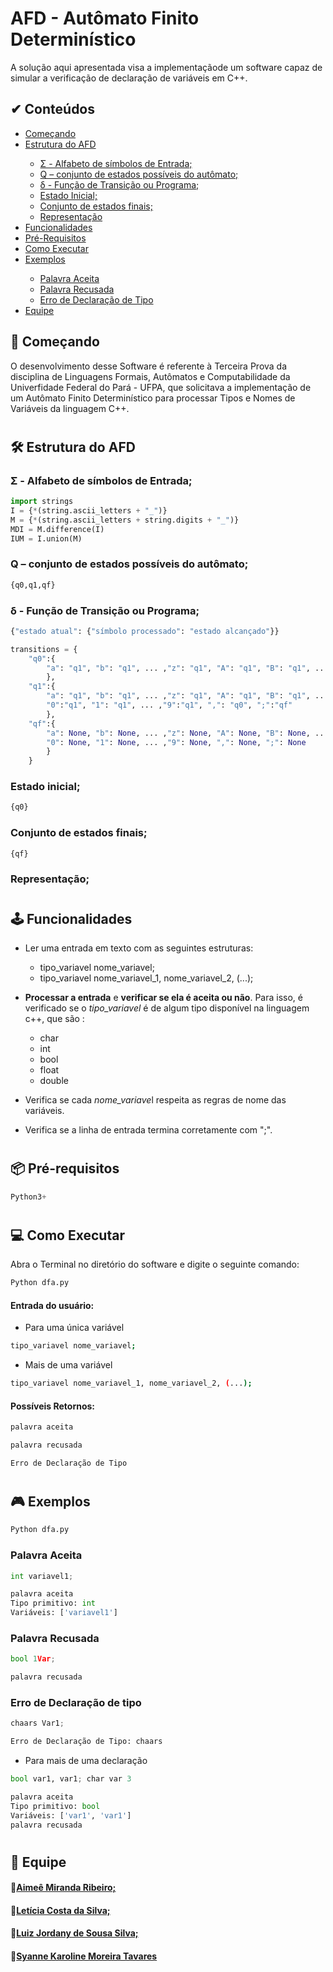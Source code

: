 
# AFD - Autômato Finito Determinístico 

A solução aqui apresentada visa a implementaçãode um software capaz de simular a verificação de declaração de variáveis em C++.

<h2>&#x2714 Conteúdos</h2>
<ul type="pointer">
  <li><a href="#começando">Começando</a></li>
  <li><a href="#estrutura do afd">Estrutura do AFD</a></li>
    <ul>
    <li><a href="#alfabeto">Σ - Alfabeto de símbolos de Entrada;</a></li>
    <li><a href="#estados">Q – conjunto de estados possíveis do autômato;</a></li>
    <li><a href="#transicoes">δ - Função de Transição ou Programa;</a></li>
    <li><a href="#estado inicial">Estado Inicial;</a></li>
    <li><a href="#estado final">Conjunto de estados finais;</a></li>
    <li><a href="#representacao">Representação</a></li>
  </ul>
  
   <li><a href="#funcionalidades">Funcionalidades</a></li>
  <li><a href="#pre-requisitos">Pré-Requisitos</a></li>
  <li><a href="#como executar">Como Executar</a></li>
  <li><a href="#exemplos">Exemplos</a></li>
  <ul>
    <li><a href="#palavra aceita">Palavra Aceita</a></li>
    <li><a href="#palavra recusada">Palavra Recusada</a></li>
    <li><a href="#erro de declaração de tipo">Erro de Declaração de Tipo</a></li>
  </ul>
  <li><a href="#equipe">Equipe</a></li>
 
  
</ul>

<h2><a name="começando">🚀 Começando</a></h2>

O desenvolvimento desse Software é referente à Terceira Prova da disciplina de Linguagens Formais, Autômatos e Computabilidade da Univerfidade Federal do Pará - UFPA, que solicitava a implementação de um Autômato Finito Determinístico para processar Tipos e Nomes de Variáveis da linguagem C++.

<h1></h1>

<h2><a name="estrutura do afd">🛠️ Estrutura do AFD</a></h2>
<h3><a name="alfabeto">Σ - Alfabeto de símbolos de Entrada;</a></h3> 

~~~Python
import strings
I = {*(string.ascii_letters + "_")}
M = {*(string.ascii_letters + string.digits + "_")}
MDI = M.difference(I)
IUM = I.union(M)
~~~
<h3><a name="estados">Q – conjunto de estados possíveis do autômato;</a></h3> 

~~~Python
{q0,q1,qf}
~~~

<h3><a name="transicoes">δ - Função de Transição ou Programa;</a></h3> 

~~~Python
{"estado atual": {"símbolo processado": "estado alcançado"}}

transitions = {
    "q0":{
        "a": "q1", "b": "q1", ... ,"z": "q1", "A": "q1", "B": "q1", ... ,"Z": "q1", "_": "q1"
        },
    "q1":{
        "a": "q1", "b": "q1", ... ,"z": "q1", "A": "q1", "B": "q1", ... ,"Z": "q1", "_": "q1", 
        "0":"q1", "1": "q1", ... ,"9":"q1", ",": "q0", ";":"qf"
        },
    "qf":{
        "a": None, "b": None, ... ,"z": None, "A": None, "B": None, ... ,"Z": None, "_": None,
        "0": None, "1": None, ... ,"9": None, ",": None, ";": None
        }
    }
~~~

<h3><a name="estado inicial">Estado inicial;</a></h3> 

~~~Python
{q0}
~~~
<h3><a name="estado final">Conjunto de estados finais;</a></h3> 

~~~Python
{qf}
~~~

<h3><a name="representacao">Representação;</a></h3>

<h1></h1>

<h2><a name="funcionalidades">🕹️ Funcionalidades</a></h2>

* Ler uma entrada em texto com as seguintes estruturas:
    
    - tipo_variavel nome_variavel;
    - tipo_variavel nome_variavel_1, nome_variavel_2, (...);

* **Processar a entrada** e **verificar se ela é aceita ou não**. Para isso, é verificado se o *tipo_variavel* é de algum tipo disponível na linguagem c++, que são : 
    - char
    - int
    - bool
    - float
    - double 
    
* Verifica se cada *nome_variave*l respeita as regras de nome das variáveis. 
    
* Verifica se a linha de entrada termina corretamente com ";".

<h1></h1>

<h2><a name="pre-requisitos">📦 Pré-requisitos</a></h2> 

~~~Python
Python3+ 
~~~

<h1></h1>

<h2><a name="como executar">💻 Como Executar</a></h2> 

Abra o Terminal no diretório do software e digite o seguinte comando: 
~~~Python
Python dfa.py
~~~
#### Entrada do usuário:
* Para uma única variável
~~~bash
tipo_variavel nome_variavel;
~~~
* Mais de uma variável
~~~bash
tipo_variavel nome_variavel_1, nome_variavel_2, (...);
~~~
#### Possíveis Retornos: 
~~~bash
palavra aceita
~~~
~~~bash
palavra recusada
~~~
~~~bash
Erro de Declaração de Tipo
~~~
<h1></h1>

<h2><a name="exemplos">🎮 Exemplos</a></h2> 

~~~Python
Python dfa.py
~~~
<h3><a name="palavra aceita">Palavra Aceita</a></h3> 

~~~Python
int variavel1;
~~~
~~~Python
palavra aceita
Tipo primitivo: int
Variáveis: ['variavel1']
~~~

<h3><a name="palavra recusada">Palavra Recusada</a></h3> 

~~~Python
bool 1Var;
~~~

~~~Python
palavra recusada
~~~
<h3><a name="erro de declaração de tipo">Erro de Declaração de tipo</a></h3> 

~~~Python
chaars Var1;
~~~
~~~Python
Erro de Declaração de Tipo: chaars
~~~

* Para mais de uma declaração

~~~Python
bool var1, var1; char var 3
~~~
~~~Python
palavra aceita
Tipo primitivo: bool
Variáveis: ['var1', 'var1']
palavra recusada
~~~

<h1></h1>

<h2><a name="equipe">👥 Equipe</a></h2> 

#### 👤[Aimeê Miranda Ribeiro;](https://github.com/Eemiaa)
 
#### 👤[Letícia Costa da Silva;](https://github.com/leticiacostt)
#### 👤[Luiz Jordany de Sousa Silva;](https://github.com/oJordany)
#### 👤[Syanne Karoline Moreira Tavares](https://github.com/syannekaroline)
